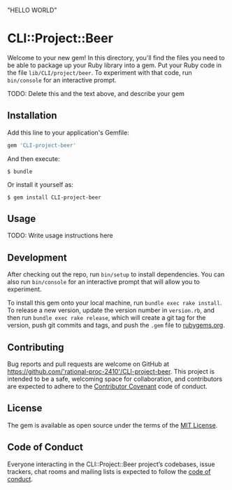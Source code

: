 "HELLO WORLD"

# CLI::Project::Beer

Welcome to your new gem! In this directory, you'll find the files you need to be able to package up your Ruby library into a gem. Put your Ruby code in the file `lib/CLI/project/beer`. To experiment with that code, run `bin/console` for an interactive prompt.

TODO: Delete this and the text above, and describe your gem

## Installation

Add this line to your application's Gemfile:

```ruby
gem 'CLI-project-beer'
```

And then execute:

    $ bundle

Or install it yourself as:

    $ gem install CLI-project-beer

## Usage

TODO: Write usage instructions here

## Development

After checking out the repo, run `bin/setup` to install dependencies. You can also run `bin/console` for an interactive prompt that will allow you to experiment.

To install this gem onto your local machine, run `bundle exec rake install`. To release a new version, update the version number in `version.rb`, and then run `bundle exec rake release`, which will create a git tag for the version, push git commits and tags, and push the `.gem` file to [rubygems.org](https://rubygems.org).

## Contributing

Bug reports and pull requests are welcome on GitHub at https://github.com/'rational-proc-2410'/CLI-project-beer. This project is intended to be a safe, welcoming space for collaboration, and contributors are expected to adhere to the [Contributor Covenant](http://contributor-covenant.org) code of conduct.

## License

The gem is available as open source under the terms of the [MIT License](https://opensource.org/licenses/MIT).

## Code of Conduct

Everyone interacting in the CLI::Project::Beer project’s codebases, issue trackers, chat rooms and mailing lists is expected to follow the [code of conduct](https://github.com/'rational-proc-2410'/CLI-project-beer/blob/master/CODE_OF_CONDUCT.md).
